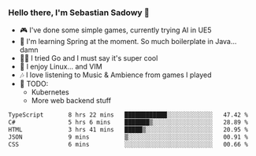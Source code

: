 ### Hello there, I'm Sebastian Sadowy 👋

 - 🎮 I've done some simple games, currently trying AI in UE5
 - 🍃 I'm learning Spring at the moment. So much boilerplate in Java... damn 
 - 🏃‍♀️ I tried Go and I must say it's super cool
 - 🐧 I enjoy Linux... and VIM
 - 🎶 I love listening to Music & Ambience from games I played
 - 🌱 TODO:
   * Kubernetes
   * More web backend stuff
<!--START_SECTION:waka-->

```txt
TypeScript       8 hrs 22 mins   ████████████░░░░░░░░░░░░░   47.42 %
C#               5 hrs 6 mins    ███████▒░░░░░░░░░░░░░░░░░   28.89 %
HTML             3 hrs 41 mins   █████▒░░░░░░░░░░░░░░░░░░░   20.95 %
JSON             9 mins          ▒░░░░░░░░░░░░░░░░░░░░░░░░   00.91 %
CSS              6 mins          ░░░░░░░░░░░░░░░░░░░░░░░░░   00.66 %
```

<!--END_SECTION:waka-->
